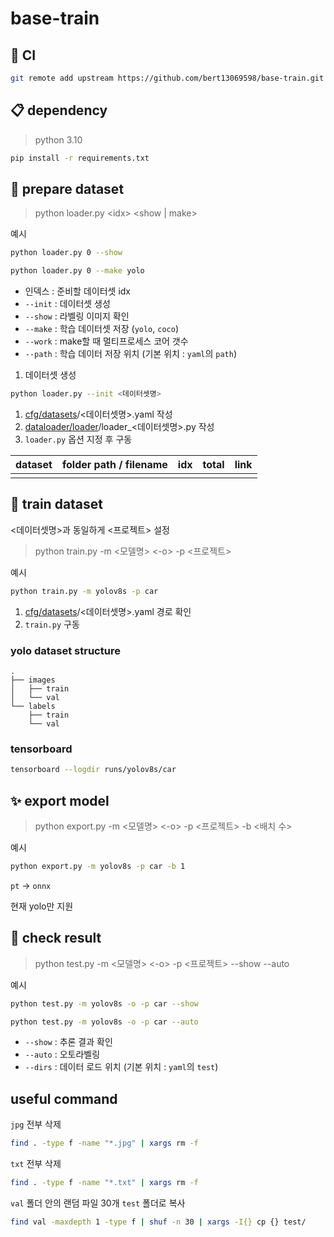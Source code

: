 # base-train

## 🔄 CI

```bash
git remote add upstream https://github.com/bert13069598/base-train.git
```

## 📋 dependency

> python 3.10

```bash
pip install -r requirements.txt
```

## 📂 prepare dataset

> python loader.py \<idx> <show | make>

예시

```bash
python loader.py 0 --show
```

```bash
python loader.py 0 --make yolo
```

- 인덱스 : 준비할 데이터셋 idx
- `--init` : 데이터셋 생성
- `--show` : 라벨링 이미지 확인
- `--make` : 학습 데이터셋 저장 (`yolo`, `coco`)
- `--work` : make할 때 멀티프로세스 코어 갯수
- `--path` : 학습 데이터 저장 위치 (기본 위치 : `yaml`의 `path`)

1. 데이터셋 생성

```bash
python loader.py --init <데이터셋명>
```

1. [cfg/datasets](cfg/datasets)/<데이터셋명>.yaml 작성
2. [dataloader/loader](dataloader/loader)/loader_<데이터셋명>.py 작성
3. `loader.py` 옵션 지정 후 구동

| dataset | folder path / filename | idx | total | link |
|---------|------------------------|:---:|-------|------|
|         |                        |     |       |      |

## 🚀 train dataset

<데이터셋명>과 동일하게 <프로젝트> 설정

> python train.py -m <모델명> <-o> -p <프로젝트>

예시

```bash
python train.py -m yolov8s -p car
```

1. [cfg/datasets](cfg/datasets)/<데이터셋명>.yaml 경로 확인
2. `train.py` 구동

### yolo dataset structure

```
.
├── images
│   ├── train
│   └── val
└── labels
    ├── train
    └── val
```

### tensorboard

```bash
tensorboard --logdir runs/yolov8s/car
```

## ✨ export model

> python export.py -m <모델명> <-o> -p <프로젝트> -b <배치 수>

예시

```bash
python export.py -m yolov8s -p car -b 1
```

`pt` -> `onnx`

현재 yolo만 지원

## 🎯 check result

> python test.py -m <모델명> <-o> -p <프로젝트> --show --auto

예시

```bash
python test.py -m yolov8s -o -p car --show
```

```bash
python test.py -m yolov8s -o -p car --auto
```

- `--show` : 추론 결과 확인
- `--auto` : 오토라벨링
- `--dirs` : 데이터 로드 위치 (기본 위치 : `yaml`의 `test`)

## useful command

`jpg` 전부 삭제

```bash
find . -type f -name "*.jpg" | xargs rm -f
```

`txt` 전부 삭제

```bash
find . -type f -name "*.txt" | xargs rm -f
```

`val` 폴더 안의 랜덤 파일 30개 `test` 폴더로 복사

```bash
find val -maxdepth 1 -type f | shuf -n 30 | xargs -I{} cp {} test/
```

